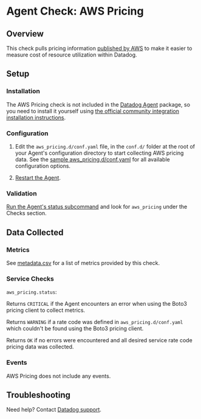 # Agent Check: AWS Pricing

## Overview

This check pulls pricing information [published by AWS][1] to make it easier to measure cost of resource utilization within Datadog.

## Setup

### Installation

The AWS Pricing check is not included in the [Datadog Agent][2] package, so you need to install it yourself using [the official community integration installation instructions][7].

### Configuration

1. Edit the `aws_pricing.d/conf.yaml` file, in the `conf.d/` folder at the root of your Agent's configuration directory to start collecting AWS pricing data. See the [sample aws_pricing.d/conf.yaml][2] for all available configuration options.

2. [Restart the Agent][3].

### Validation

[Run the Agent's status subcommand][4] and look for `aws_pricing` under the Checks section.

## Data Collected

### Metrics

See [metadata.csv][6] for a list of metrics provided by this check.

### Service Checks

`aws_pricing.status`:

Returns `CRITICAL` if the Agent encounters an error when using the Boto3 pricing client to collect metrics.

Returns `WARNING` if a rate code was defined in `aws_pricing.d/conf.yaml` which couldn't be found using the Boto3 pricing client.

Returns `OK` if no errors were encountered and all desired service rate code pricing data was collected.

### Events

AWS Pricing does not include any events.

## Troubleshooting

Need help? Contact [Datadog support][5].

[1]: https://aws.amazon.com/pricing/
[2]: https://github.com/DataDog/integrations-core/blob/master/aws_pricing/datadog_checks/aws_pricing/data/conf.yaml.example
[3]: https://docs.datadoghq.com/agent/guide/agent-commands/#restart-the-agent
[4]: https://docs.datadoghq.com/agent/guide/agent-commands/#agent-information
[5]: https://docs.datadoghq.com/help
[6]: https://github.com/DataDog/integrations-extras/blob/master/aws_pricing/metadata.csv
[7]: https://docs.datadoghq.com/agent/guide/community-integrations-installation-with-docker-agent/
